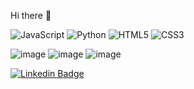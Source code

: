 Hi there 👋


![JavaScript](https://img.shields.io/badge/-JavaScript-black?style=flat-square&logo=javascript)
![Python](https://img.shields.io/badge/-Python-black?style=flat-square&logo=Python)
![HTML5](https://img.shields.io/badge/-HTML5-E34F26?style=flat-square&logo=html5&logoColor=white)
![CSS3](https://img.shields.io/badge/-CSS3-1572B6?style=flat-square&logo=css3)


![image]({[BadgeURLHere](https://img.shields.io/badge/Tableau-E97627?style=for-the-badge&logo=Tableau&logoColor=white)})
![image]({[BadgeURLHere](https://img.shields.io/badge/MySQL-005C84?style=for-the-badge&logo=mysql&logoColor=white)})
![image]({[BadgeURLHere](https://img.shields.io/badge/Microsoft%20SQL%20Server-CC2927?style=for-the-badge&logo=microsoft%20sql%20server&logoColor=white)})

[![Linkedin Badge](https://img.shields.io/badge/-kevinhuytran-blue?style=flat-square&logo=Linkedin&logoColor=white&link=https://www.linkedin.com/in/kevinhuytran/)](https://www.linkedin.com/in/kevinhuytran/)


